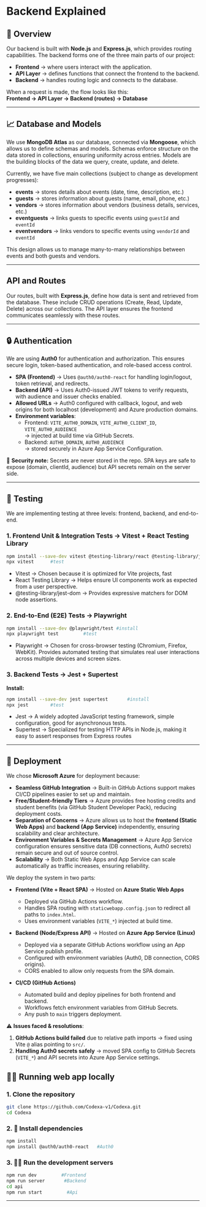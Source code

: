 # Backend Explained

## 🔬 Overview
Our backend is built with **Node.js** and **Express.js**, which provides routing capabilities. The backend forms one of the three main parts of our project:
- **Frontend** → where users interact with the application.
- **API Layer** → defines functions that connect the frontend to the backend.
- **Backend** → handles routing logic and connects to the database.

When a request is made, the flow looks like this:  
**Frontend → API Layer → Backend (routes) → Database**

---

## 📈 Database and Models
We use **MongoDB Atlas** as our database, connected via **Mongoose**, which allows us to define schemas and models. Schemas enforce structure on the data stored in collections, ensuring uniformity across entries. Models are the building blocks of the data we query, create, update, and delete.

Currently, we have five main collections (subject to change as development progresses):

- **events** → stores details about events (date, time, description, etc.)
- **guests** → stores information about guests (name, email, phone, etc.)
- **vendors** → stores information about vendors (business details, services, etc.)
- **eventguests** → links guests to specific events using `guestId` and `eventId`
- **eventvendors** → links vendors to specific events using `vendorId` and `eventId`

This design allows us to manage many-to-many relationships between events and both guests and vendors.

---

## API and Routes
Our routes, built with **Express.js**, define how data is sent and retrieved from the database. These include CRUD operations (Create, Read, Update, Delete) across our collections. The API layer ensures the frontend communicates seamlessly with these routes.

---

## 🔒 Authentication 
We are using **Auth0** for authentication and authorization. This ensures secure login, token-based authentication, and role-based access control.

- **SPA (Frontend)** → Uses `@auth0/auth0-react` for handling login/logout, token retrieval, and redirects.
- **Backend (API)** → Uses Auth0-issued JWT tokens to verify requests, with audience and issuer checks enabled.
- **Allowed URLs** → Auth0 configured with callback, logout, and web origins for both localhost (development) and Azure production domains.
- **Environment variables**:
  - Frontend: `VITE_AUTH0_DOMAIN`, `VITE_AUTH0_CLIENT_ID`, `VITE_AUTH0_AUDIENCE`  
    → injected at build time via GitHub Secrets.
  - Backend: `AUTH0_DOMAIN`, `AUTH0_AUDIENCE`  
    → stored securely in Azure App Service Configuration.

🔐 **Security note:** Secrets are never stored in the repo. SPA keys are safe to expose (domain, clientId, audience) but API secrets remain on the server side.

---

## 🧪 Testing
We are implementing testing at three levels: frontend, backend, and end-to-end.

### 1. Frontend Unit & Integration Tests → Vitest + React Testing Library
```bash
npm install --save-dev vitest @testing-library/react @testing-library/jest-dom      #install
npx vitest      #test
```
- Vitest → Chosen because it is optimized for Vite projects, fast
- React Testing Library → Helps ensure UI components work as expected from a user perspective.
- @testing-library/jest-dom → Provides expressive matchers for DOM node assertions.

### 2. End-to-End (E2E) Tests → Playwright
```bash
npm install --save-dev @playwright/test #install
npx playwright test         #test
```
- Playwright → Chosen for cross-browser testing (Chromium, Firefox, WebKit). Provides automated testing that simulates real user interactions across multiple devices and screen sizes.

### 3. Backend Tests → Jest + Supertest
**Install:**
```bash
npm install --save-dev jest supertest       #install
npx jest        #test
```
- Jest → A widely adopted JavaScript testing framework, simple configuration, good for asynchronous tests.
- Supertest → Specialized for testing HTTP APIs in Node.js, making it easy to assert responses from Express routes

---

## 🚀 Deployment
We chose **Microsoft Azure** for deployment because:  
- **Seamless GitHub Integration** → Built-in GitHub Actions support makes CI/CD pipelines easier to set up and maintain.  
- **Free/Student-friendly Tiers** → Azure provides free hosting credits and student benefits (via GitHub Student Developer Pack), reducing deployment costs.  
- **Separation of Concerns** → Azure allows us to host the **frontend (Static Web Apps)** and **backend (App Service)** independently, ensuring scalability and clear architecture.  
- **Environment Variables & Secrets Management** → Azure App Service configuration ensures sensitive data (DB connections, Auth0 secrets) remain secure and out of source control.   
- **Scalability** → Both Static Web Apps and App Service can scale automatically as traffic increases, ensuring reliability.  

We deploy the system in two parts:

- **Frontend (Vite + React SPA)** → Hosted on **Azure Static Web Apps**  
  - Deployed via GitHub Actions workflow.  
  - Handles SPA routing with `staticwebapp.config.json` to redirect all paths to `index.html`.  
  - Uses environment variables (`VITE_*`) injected at build time.

- **Backend (Node/Express API)** → Hosted on **Azure App Service (Linux)**  
  - Deployed via a separate GitHub Actions workflow using an App Service publish profile.  
  - Configured with environment variables (Auth0, DB connection, CORS origins).  
  - CORS enabled to allow only requests from the SPA domain.

- **CI/CD (GitHub Actions)**  
  - Automated build and deploy pipelines for both frontend and backend.  
  - Workflows fetch environment variables from GitHub Secrets.  
  - Any push to `main` triggers deployment.

⚠️ **Issues faced & resolutions**:
1. **GitHub Actions build failed** due to relative path imports → fixed using Vite `@` alias pointing to `src/`.  
2. **Handling Auth0 secrets safely** → moved SPA config to GitHub Secrets (`VITE_*`) and API secrets into Azure App Service settings.

## 🏃‍♂️ Running web app locally

### 1. Clone the repository
```bash
git clone https://github.com/Codexa-v1/Codexa.git
cd Codexa
```

### 2. 📍 Install dependencies
```bash
npm install
npm install @auth0/auth0-react   #Auth0
```

### 3. 🏃‍♂️ Run the development servers
```bash
npm run dev         #Frontend
npm run server       #Backend
cd api 
npm run start         #Api
```



---

